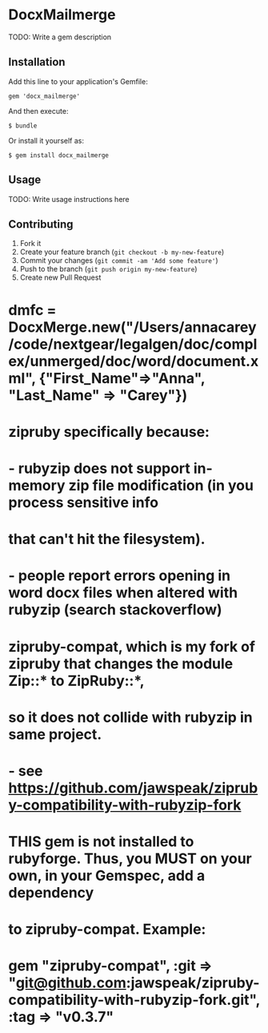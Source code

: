 # DocxMailmerge

TODO: Write a gem description

## Installation

Add this line to your application's Gemfile:

    gem 'docx_mailmerge'

And then execute:

    $ bundle

Or install it yourself as:

    $ gem install docx_mailmerge

## Usage

TODO: Write usage instructions here

## Contributing

1. Fork it
2. Create your feature branch (`git checkout -b my-new-feature`)
3. Commit your changes (`git commit -am 'Add some feature'`)
4. Push to the branch (`git push origin my-new-feature`)
5. Create new Pull Request

  # dmfc = DocxMerge.new("/Users/annacarey/code/nextgear/legalgen/doc/complex/unmerged/doc/word/document.xml", {"First_Name"=>"Anna", "Last_Name" => "Carey"})


# zipruby specifically because:
  #  - rubyzip does not support in-memory zip file modification (in you process sensitive info
  #  that can't hit the filesystem).
  #  - people report errors opening in word docx files when altered with rubyzip (search stackoverflow)

  # zipruby-compat, which is my fork of zipruby that changes the module Zip::* to ZipRuby::*,
  #  so it does not collide with rubyzip in same project.
  #  - see https://github.com/jawspeak/zipruby-compatibility-with-rubyzip-fork
  # THIS gem is not installed to rubyforge. Thus, you MUST on your own, in your Gemspec, add a dependency
  # to zipruby-compat. Example:
  #   gem "zipruby-compat", :git => "git@github.com:jawspeak/zipruby-compatibility-with-rubyzip-fork.git", :tag => "v0.3.7"